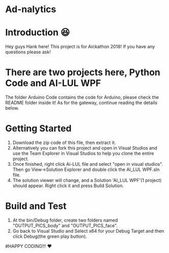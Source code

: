# Ad-nalytics
# Introduction :laughing:
Hey guys Hank here! This project is for Aickathon 2018! If you have any questions please ask!

# There are two projects here, Python Code and AI-LUL WPF
The folder Arduino Code contains the code for Arduino, please check the README folder inside it! As for the gateway, continue reading the details below.

# Getting Started
1. Download the zip code of this file, then extract it.
1. Alternatively you can fork this project and open in Visual Studios and use the Team Explorer in Visual Studios to help you clone the entire project.
2. Once finished, right click Ai-LUL file and select "open in visual studios". Then go View->Solution Explorer and double click the AI_LUL WPF.sln file.
3. The solution viewer will change, and a Solution 'AI_LUL WPF'(1 project) should appear. Right click it and press Build Solution.

# Build and Test
1. At the bin/Debug folder, create two folders named "OUTPUT_PICS_body" and "OUTPUT_PICS_face".
2. Go back to Visual Studio and Select x64 for your Debug Target and then click Debug(the green play button).

#HAPPY CODING!!! :heart:
